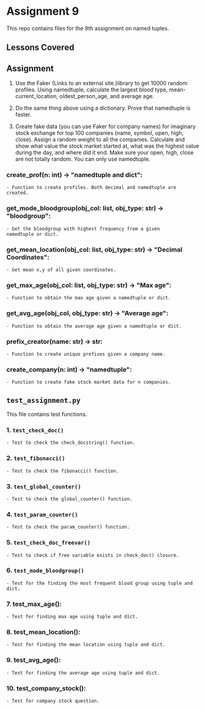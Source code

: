 # Assignment 9

This repo contains files for the 9th assignment on named tuples.

## Lessons Covered

## Assignment

1. Use the Faker (Links to an external site.)library to get 10000 random profiles. Using namedtuple, calculate the largest blood type, mean-current_location, oldest_person_age, and average age.

2. Do the same thing above using a dictionary. Prove that namedtuple is faster.

3. Create fake data (you can use Faker for company names) for imaginary stock exchange for top 100 companies (name, symbol, open, high, close). Assign a random weight to all the companies. Calculate and show what value the stock market started at, what was the highest value during the day, and where did it end. Make sure your open, high, close are not totally random. You can only use namedtuple.

### create_prof(n: int) -> "namedtuple and dict":

    - Function to create profiles. Both decimal and namedtuple are created.

### get_mode_bloodgroup(obj_col: list, obj_type: str) -> "bloodgroup":

    - Get the bloodgroup with highest frequency from a given
    namedtuple or dict.

### get_mean_location(obj_col: list, obj_type: str) -> "Decimal Coordinates":

    - Get mean x,y of all given coordinates.

### get_max_age(obj_col: list, obj_type: str) -> "Max age":

    - Function to obtain the max age given a namedtuple or dict.

### get_avg_age(obj_col, obj_type: str) -> "Average age":

    - Function to obtain the average age given a namedtuple or dict.

### prefix_creator(name: str) -> str:

    - Function to create unique prefixes given a company name.

### create_company(n: int) -> "namedtuple":

    - Function to create fake stock market data for n companies.

## `test_assignment.py`

This file contains test functions.

### 1. `test_check_doc()`

    - Test to check the check_docstring() function.

### 2. `test_fibonacci()`

    - Test to check the fibonacci() function.

### 3. `test_global_counter()`

    - Test to check the global_counter() function.

### 4. `test_param_counter()`

    - Test to check the param_counter() function.

### 5. `test_check_doc_freevar()`

    - Test to check if free variable exists in check_doc() closure.

### 6. `test_mode_bloodgroup()`

    - Test for the finding the most frequent blood group using tuple and dict.

### 7. test_max_age():

    - Test for finding max age using tuple and dict.

### 8. test_mean_location():

    - Test for finding the mean location using tuple and dict.

### 9. test_avg_age():

    - Test for finding the average age using tuple and dict.

### 10. test_company_stock():

    - Test for company stock question.
